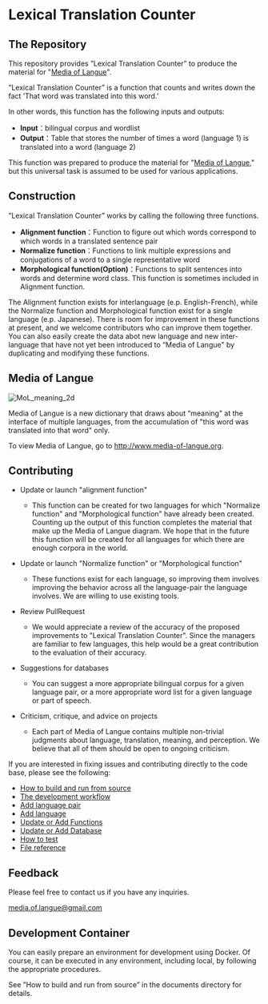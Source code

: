 # Lexical Translation Counter

## The Repository

This repository provides ”Lexical Translation Counter” to produce the material for "[Media of Langue](http://www.media-of-langue.org)".

”Lexical Translation Counter” is a function that counts and writes down the fact ’That word was translated into this word.’

In other words, this function has the following inputs and outputs:

- **Input**：bilingual corpus and wordlist
- **Output**：Table that stores the number of times a word (language 1) is translated into a word (language 2)

This function was prepared to produce the material for "[Media of Langue](http://www.media-of-langue.org)," but this universal task is assumed to be used for various applications.

## Construction

”Lexical Translation Counter” works by calling the following three functions.

- **Alignment function**：Function to figure out which words correspond to which words in a translated sentence pair
- **Normalize function**：Functions to link multiple expressions and conjugations of a word to a single representative word
- **Morphological function(Option)**：Functions to split sentences into words and determine word class. This function is sometimes included in Alignment function.

The Alignment function exists for interlanguage (e.p. English-French), while the Normalize function and Morphological function exist for a single language (e.p. Japanese).
There is room for improvement in these functions at present, and we welcome contributors who can improve them together.
You can also easily create the data abot new language and new inter-language that have not yet been introduced to “Media of Langue" by duplicating and modifying these functions.




## Media of Langue
![MoL_meaning_2d](https://github.com/media-of-langue/LexicalTranslationCounter/assets/44542920/92a7e06c-0ced-44c3-923b-e3149aa4f827)


Media of Langue is a new dictionary that draws about “meaning" at the interface of multiple languages, from the accumulation of "this word was translated into that word" only.
<!--floatsの単語間のつながりのデータはcount functionが更新されるタイミングや、データが更新されるタイミングでことによって徐々に書き換えられていきます。-->
To view Media of Langue, go to http://www.media-of-langue.org.

## Contributing


- Update or launch "alignment function"
  - This function can be created for two languages for which "Normalize function" and "Morphological function" have already been created. Counting up the output of this function completes the material that make up the Media of Langue diagram. We hope that in the future this function will be created for all languages for which there are enough corpora in the world.

- Update or launch "Normalize function" or "Morphological function"
  - These functions exist for each language, so improving them involves improving the behavior across all the language-pair the language involves. We are willing to use existing tools.

- Review PullRequest
  - We would appreciate a review of the accuracy of the proposed improvements to "Lexical Translation Counter". Since the managers are familiar to few languages, this help would be a great contribution to the evaluation of their accuracy.

- Suggestions for databases
  - You can suggest a more appropriate bilingual corpus for a given language pair, or a more appropriate word list for a given language or part of speech.

- Criticism, critique, and advice on projects
  - Each part of Media of Langue contains multiple non-trivial judgments about language, translation, meaning, and perception. We believe that all of them should be open to ongoing criticism.


If you are interested in fixing issues and contributing directly to the code base, please see the following:


- [How to build and run from source](documents/How_to_build_and_run_from_source.md)
- [The development workflow](documents/The_dev_workflow.md)
- [Add language pair](documents/Add_language_pair.md)
- [Add language](documents/Add_language.md)
- [Update or Add Functions](documents/Update_or_Add_funtions.md)
- [Update or Add Database](documents/Update_or_Add_data.md)
- [How to test](documents/How_to_test.md)
- [File reference](documents/File_reference.md)

## Feedback

Please feel free to contact us if you have any inquiries. 

media.of.langue@gmail.com

## Development Container

You can easily prepare an environment for development using Docker.
Of course, it can be executed in any environment, including local, by following the appropriate procedures.

See ”How to build and run from source” in the documents directory for details.

